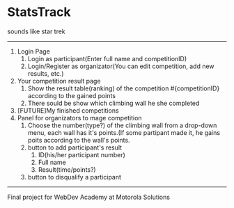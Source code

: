 # StatsTrack 
sounds like star trek 


<hr>

<ol>
    <li>
        Login Page
        <ol>
            <li>
                Login as participant(Enter full name and competitionID)
            </li>
            <li>
                Login/Register as organizator(You can edit competition, add new results, etc.)
            </li>
        </ol>
    </li>
    <li>
        Your competition result page
        <ol>
            <li>
                Show the result table(ranking) of the competition #{competitionID} according to the gained points
            </li>
            <li>
                There sould be show which climbing wall he
                she completed
            </li>
        </ol>
    </li>
    <li>[FUTURE]My finished competitions</li>
    <li>
        Panel for organizators to mage competition
        <ol>
            <li>
                Choose the number(type?) of the climbing wall from a drop-down menu,
                each wall has it's points.(If some partipant made it, he gains poits according to
                the wall's points.
            </li>
            <li>
              button to add participant's result
                <ol>
                    <li>ID(his/her participant number)</li>
                    <li>Full name</li>
                    <li>Result(time/points?)</li>
                </ol>
            </li>
             <li>
                 button to disqualify a participant
            </li>
        </ol>
    </li>
</ol>

<hr> Final project for WebDev Academy at Motorola Solutions
